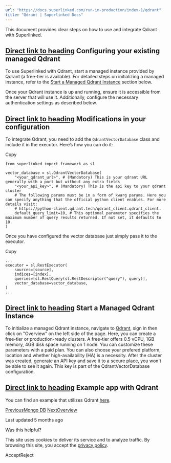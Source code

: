 ```yaml
---
url: "https://docs.superlinked.com/run-in-production/index-1/qdrant"
title: "Qdrant | Superlinked Docs"
---
```


This document provides clear steps on how to use and integrate Qdrant with Superlinked.

## [Direct link to heading](https://docs.superlinked.com/run-in-production/index-1/qdrant\#configuring-your-existing-managed-qdrant)    Configuring your existing managed Qdrant

To use Superlinked with Qdrant, start a managed instance provided by Qdrant (a free-tier is available). For detailed steps on initializing a managed instance, refer to the [Start a Managed Qdrant Instance](https://docs.superlinked.com/run-in-production/index-1/qdrant#start-a-managed-qdrant-instance) section below.

Once your Qdrant instance is up and running, ensure it is accessible from the server that will use it. Additionally, configure the necessary authentication settings as described below.

## [Direct link to heading](https://docs.superlinked.com/run-in-production/index-1/qdrant\#modifications-in-your-configuration)    Modifications in your configuration

To integrate Qdrant, you need to add the `QdrantVectorDatabase` class and include it in the executor. Here’s how you can do it:

Copy

```inline-grid min-w-full grid-cols-[auto_1fr] [count-reset:line] print:whitespace-pre-wrap
from superlinked import framework as sl

vector_database = sl.QdrantVectorDatabase(
    "<your_qdrant_url>", # (Mandatory) This is your qdrant URL generally with a port but without any extra fields
    "<your_api_key>", # (Mandatory) This is the api key to your qdrant cluster
    # The following params must be in a form of kwarg params. Here you can specify anything that the official python client enables. For more details visit:
    # https://python-client.qdrant.tech/qdrant_client.qdrant_client.
    default_query_limit=10, # This optional parameter specifies the maximum number of query results returned. If not set, it defaults to 10.
)
```

Once you have configured the vector database just simply pass it to the executor.

Copy

```inline-grid min-w-full grid-cols-[auto_1fr] [count-reset:line] print:whitespace-pre-wrap
...
executor = sl.RestExecutor(
    sources=[source],
    indices=[index],
    queries=[sl.RestQuery(sl.RestDescriptor("query"), query)],
    vector_database=vector_database,
)
...
```

## [Direct link to heading](https://docs.superlinked.com/run-in-production/index-1/qdrant\#start-a-managed-qdrant-instance)    Start a Managed Qdrant Instance

To initialize a managed Qdrant instance, navigate to [Qdrant](https://cloud.qdrant.io/login), sign in then click on "Overview" on the left side of the page. Here, you can create a free-tier or production-ready clusters. A free-tier offers 0.5 vCPU, 1GB memory, 4GB disk space running on 1 node. You can customize these parameters with a paid plan. You can also choose your prefered platform, location and whether high-availability (HA) is a necessity. After the cluster was created, generate an API key and save it to a secure place, you won't be able to see it again. This key is part of the QdrantVectorDatabase configuration.

## [Direct link to heading](https://docs.superlinked.com/run-in-production/index-1/qdrant\#example-app-with-qdrant)    Example app with Qdrant

You can find an example that utilizes Qdrant [here](https://github.com/superlinked/superlinked/blob/main/docs/run-in-production/vdbs/qdrant/app_with_qdrant.py).

[PreviousMongo DB](https://docs.superlinked.com/run-in-production/index-1/mongodb) [NextOverview](https://docs.superlinked.com/concepts/overview)

Last updated 5 months ago

Was this helpful?

This site uses cookies to deliver its service and to analyze traffic. By browsing this site, you accept the [privacy policy](https://superlinked.com/policies/privacy-policy).

AcceptReject
